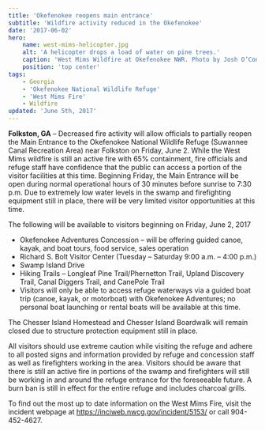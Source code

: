 ```yaml
---
title: 'Okefenokee reopens main entrance'
subtitle: 'Wildfire activity reduced in the Okefenokee'
date: '2017-06-02'
hero:
    name: west-mims-helicopter.jpg
    alt: 'A helicopter drops a load of water on pine trees.'
    caption: 'West Mims Wildfire at Okefenokee NWR. Photo by Josh O’Connor, USFWS.'
    position: 'top center'
tags:
    - Georgia
    - 'Okefenokee National Wildlife Refuge'
    - 'West Mims Fire'
    - Wildfire
updated: 'June 5th, 2017'
---
```


**Folkston, GA** – Decreased fire activity will allow officials to partially reopen the Main Entrance to the Okefenokee National Wildlife Refuge (Suwannee Canal Recreation Area) near Folkston on Friday, June 2. While the West Mims wildfire is still an active fire with 65% containment, fire officials and refuge staff have confidence that the public can access a portion of the visitor facilities at this time. Beginning Friday, the Main Entrance will be open during normal operational hours of 30 minutes before sunrise to 7:30 p.m. Due to extremely low water levels in the swamp and firefighting equipment still in place, there will be very limited visitor opportunities at this time.

The following will be available to visitors beginning on Friday, June 2, 2017  

  - Okefenokee Adventures Concession – will be offering guided canoe, kayak, and boat tours, food service, sales operation
  - Richard S. Bolt Visitor Center (Tuesday – Saturday 9:00 a.m. – 4:00 p.m.)
  - Swamp Island Drive
  - Hiking Trails – Longleaf Pine Trail/Phernetton Trail, Upland Discovery Trail, Canal Diggers Trail, and CanePole Trail
  - Visitors will only be able to access refuge waterways via a guided boat trip (canoe, kayak, or motorboat) with Okefenokee Adventures; no personal boat launching or rental boats will be available at this time. 

The Chesser Island Homestead and Chesser Island Boardwalk will remain closed due to structure protection equipment still in place.  

All visitors should use extreme caution while visiting the refuge and adhere to all posted signs and information provided by refuge and concession staff as well as firefighters working in the area. Visitors should be aware that there is still an active fire in portions of the swamp and firefighters will still be working in and around the refuge entrance for the foreseeable future.  A burn ban is still in effect for the entire refuge and includes charcoal grills.

To find out the most up to date information on the West Mims Fire, visit the incident webpage at https://inciweb.nwcg.gov/incident/5153/ or call 904-452-4627.
